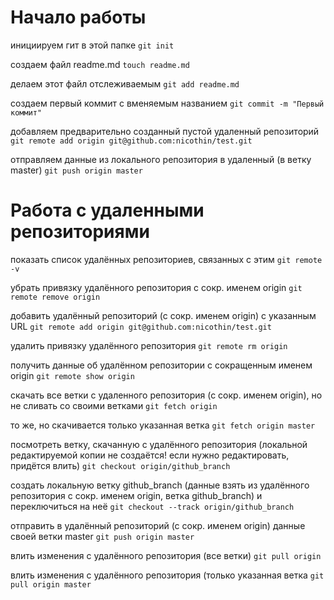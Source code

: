 # Начало работы

инициируем гит в этой папке
`git init`

создаем файл readme.md
`touch readme.md`

делаем этот файл отслеживаемым
`git add readme.md`

создаем первый коммит с вменяемым названием
`git commit -m "Первый коммит"`

добавляем предварительно созданный пустой удаленный репозиторий
`git remote add origin git@github.com:nicothin/test.git`

отправляем данные из локального репозитория в удаленный (в ветку master)
`git push origin master`

# Работа с удаленными репозиториями

показать список удалённых репозиториев, связанных с этим
`git remote -v`

убрать привязку удалённого репозитория с сокр. именем origin
`git remote remove origin`

добавить удалённый репозиторий (с сокр. именем origin) с указанным URL
`git remote add origin git@github.com:nicothin/test.git `

удалить привязку удалённого репозитория
`git remote rm origin `

получить данные об удалённом репозитории с сокращенным именем origin
`git remote show origin `

скачать все ветки с удаленного репозитория (с сокр. именем origin), но не сливать со своими ветками
`git fetch origin`

то же, но скачивается только указанная ветка
`git fetch origin master `

посмотреть ветку, скачанную с удалённого репозитория (локальной редактируемой копии не создаётся! если нужно редактировать, придётся влить)
`git checkout origin/github_branch`

создать локальную ветку github_branch (данные взять из удалённого репозитория с сокр. именем origin, ветка github_branch) и переключиться на неё
`git checkout --track origin/github_branch`

отправить в удалённый репозиторий (с сокр. именем origin) данные своей ветки master
`git push origin master`

влить изменения с удалённого репозитория (все ветки)
`git pull origin`

влить изменения с удалённого репозитория (только указанная ветка
`git pull origin master`
